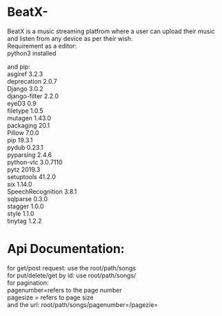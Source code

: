 # BeatX-
BeatX is a music streaming platfrom where a user can upload their music and listen from any device as per their wish.
<br>
Requirement as a editor: <br>
python3 installed<br>
<p>
and pip:<br>
        asgiref           3.2.3<br>
        deprecation       2.0.7<br>
        Django            3.0.2<br>
        django-filter     2.2.0<br>
        eyeD3             0.9<br>
        filetype          1.0.5<br>
        mutagen           1.43.0<br>
        packaging         20.1<br>
        Pillow            7.0.0<br>
        pip               19.3.1<br>
        pydub             0.23.1<br>
        pyparsing         2.4.6<br>
        python-vlc        3.0.7110<br>
        pytz              2019.3<br>
        setuptools        41.2.0<br>
        six               1.14.0<br>
        SpeechRecognition 3.8.1<br>
        sqlparse          0.3.0<br>
        stagger           1.0.0<br>
        style             1.1.0<br>
        tinytag           1.2.2<br>

</p>
<p>
<h1>Api Documentation:</h1>
     for get/post request: use the root/path/songs<br>
     for put/delete/get by id: use root/path/songs/<int:pk><br>
     for pagination:<br>
     pagenumber=refers to the page number<br> 
     pagesize = refers to page size<br>
        and the url: root/path/songs/pagenumber=<int:pk>/pagezie=<int:size></p><br>
